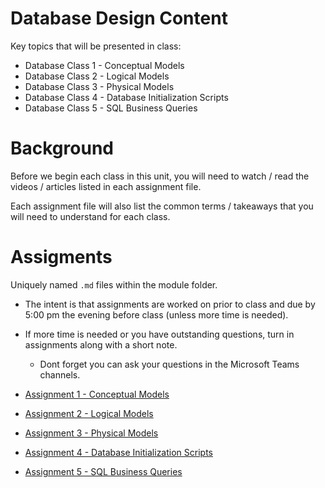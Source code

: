 # Database Design Content

Key topics that will be presented in class:

* Database Class 1 - Conceptual Models
* Database Class 2 - Logical Models
* Database Class 3 - Physical Models
* Database Class 4 - Database Initialization Scripts
* Database Class 5 - SQL Business Queries

# Background

Before we begin each class in this unit, you will need to watch / read the videos / articles listed in each assignment file.

Each assignment file will also list the common terms / takeaways that you will need to understand for each class.

# Assigments

Uniquely named `.md` files within the module folder.
* The intent is that assignments are worked on prior to class and due by 5:00 pm the evening before class (unless more time is needed).
* If more time is needed or you have outstanding questions, turn in assignments along with a short note.
  - Dont forget you can ask your questions in the Microsoft Teams channels.

* [Assignment 1 - Conceptual Models](Assignment-1.md)
* [Assignment 2 - Logical Models](Assignment-2.md)
* [Assignment 3 - Physical Models](Assignment-3.md)
* [Assignment 4 - Database Initialization Scripts](Assignment-4.md)
* [Assignment 5 - SQL Business Queries](Assignment-5.md)
